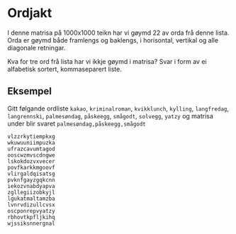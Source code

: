 ﻿# Ordjakt

I denne matrisa på 1000x1000 teikn har vi gøymd 22 av orda frå denne lista. Orda er gøymd både framlengs og baklengs, i horisontal, vertikal og alle diagonale retningar.

Kva for tre ord frå lista har vi ikkje gøymd i matrisa? Svar i form av ei alfabetisk sortert, kommaseparert liste.

## Eksempel

Gitt følgande ordliste `kakao`, `kriminalroman`, `kvikklunch`, `kylling`, `langfredag`, `langrennski`, `palmesøndag`, `påskeegg`, `smågodt`, `solvegg`, `yatzy` og matrisa under blir svaret `palmesøndag,påskeegg,smågodt`

```
vlzzrkytiempkxg 
wkuwuuniimpuzka 
ufrazcavumtagod 
ooscwzmvscdngwe 
lskokdozvxvecer 
povfkarkkmgoovf 
vlirgaldqisatsg 
pvknfgayzgqkcnn 
iekozvnabdyapva 
zgllegiizobkyjl 
lgukatmaltamzba 
lvnrvdizullcvsx 
oscponrepvyatzy 
rbhovtkpfljkihq 
wjssiksnnergnal
```
